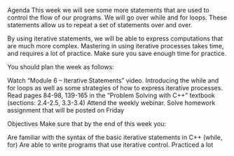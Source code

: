 Agenda
This week we will see some more statements that are used to control the flow of our programs. We will go over while and for loops. These statements allow us to repeat a set of statements over and over.

By using iterative statements, we will be able to express computations that are much more complex. Mastering in using iterative processes takes time, and requires a lot of practice. Make sure you save enough time for practice.

You should plan the week as follows:

Watch “Module 6 – Iterative Statements” video. Introducing the while and for loops as well as some strategies of how to express iterative processes.
Read pages 84-98, 139-165 in the “Problem Solving with C++” textbook (sections: 2.4-2.5, 3.3-3.4)
Attend the weekly webinar.
Solve homework assignment that will be posted on Friday


Objectives
Make sure that by the end of this week you:

Are familiar with the syntax of the basic iterative statements in C++ (while, for)
Are able to write programs that use iterative control.
Practiced a lot
